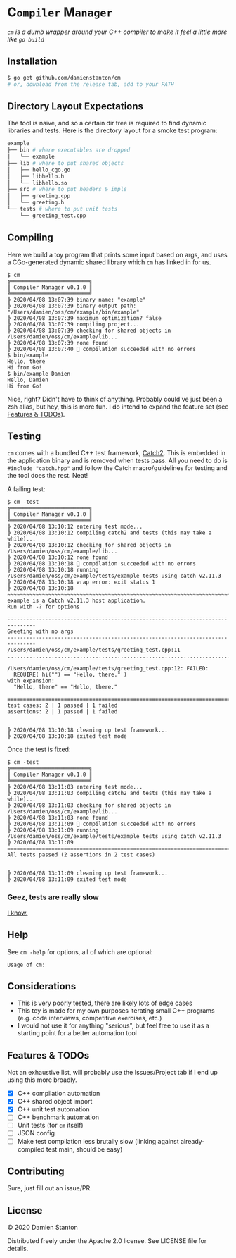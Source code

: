 # **C**`ompiler` **M**`anager`

_`cm` is a dumb wrapper around your C++ compiler to make it feel a little more like `go build`_

## Installation

```sh
$ go get github.com/damienstanton/cm
# or, download from the release tab, add to your PATH

```

## Directory Layout Expectations

The tool is naive, and so a certain dir tree is required to find dynamic libraries and tests.
Here is the directory layout for a smoke test program:

```sh
example
├── bin # where executables are dropped
│   └── example
├── lib # where to put shared objects
│   ├── hello_cgo.go
│   ├── libhello.h
│   └── libhello.so
├── src # where to put headers & impls
│   ├── greeting.cpp
│   └── greeting.h
└── tests # where to put unit tests
    └── greeting_test.cpp
```

## Compiling

Here we build a toy program that prints some input based on args, and uses a CGo-generated dynamic shared library which
`cm` has linked in for us.

```console
$ cm
╔═════════════════════════╗
║ Compiler Manager v0.1.0 ║
╚═════════════════════════╝
╠ 2020/04/08 13:07:39 binary name: "example"
╠ 2020/04/08 13:07:39 binary output path: "/Users/damien/oss/cm/example/bin/example"
╠ 2020/04/08 13:07:39 maximum optimization? false
╠ 2020/04/08 13:07:39 compiling project...
╠ 2020/04/08 13:07:39 checking for shared objects in /Users/damien/oss/cm/example/lib...
╠ 2020/04/08 13:07:39 none found
╠ 2020/04/08 13:07:40 🎉 compilation succeeded with no errors
$ bin/example
Hello, there
Hi from Go!
$ bin/example Damien
Hello, Damien
Hi from Go!
```

Nice, right? Didn't have to think of anything. Probably could've just been a zsh alias, but hey, this is more fun. I do intend to expand the feature set (see [Features & TODOs](#features--todos)).

## Testing

`cm` comes with a bundled C++ test framework, [Catch2](https://github.com/catchorg/Catch2). This is embedded in the application binary and is removed when tests pass. All you need to do is `#include "catch.hpp"` and follow the Catch macro/guidelines for testing and the tool does the rest. Neat!

A failing test:

```console
$ cm -test
╔═════════════════════════╗
║ Compiler Manager v0.1.0 ║
╚═════════════════════════╝
╠ 2020/04/08 13:10:12 entering test mode...
╠ 2020/04/08 13:10:12 compiling catch2 and tests (this may take a while)...
╠ 2020/04/08 13:10:12 checking for shared objects in /Users/damien/oss/cm/example/lib...
╠ 2020/04/08 13:10:12 none found
╠ 2020/04/08 13:10:18 🎉 compilation succeeded with no errors
╠ 2020/04/08 13:10:18 running /Users/damien/oss/cm/example/tests/example tests using catch v2.11.3
╠ 2020/04/08 13:10:18 wrap error: exit status 1
╠ 2020/04/08 13:10:18
~~~~~~~~~~~~~~~~~~~~~~~~~~~~~~~~~~~~~~~~~~~~~~~~~~~~~~~~~~~~~~~~~~~~~~~~~~~~~~~
example is a Catch v2.11.3 host application.
Run with -? for options

-------------------------------------------------------------------------------
Greeting with no args
-------------------------------------------------------------------------------
/Users/damien/oss/cm/example/tests/greeting_test.cpp:11
...............................................................................

/Users/damien/oss/cm/example/tests/greeting_test.cpp:12: FAILED:
  REQUIRE( hi("") == "Hello, there." )
with expansion:
  "Hello, there" == "Hello, there."

===============================================================================
test cases: 2 | 1 passed | 1 failed
assertions: 2 | 1 passed | 1 failed


╠ 2020/04/08 13:10:18 cleaning up test framework...
╠ 2020/04/08 13:10:18 exited test mode
```

Once the test is fixed:

```console
$ cm -test
╔═════════════════════════╗
║ Compiler Manager v0.1.0 ║
╚═════════════════════════╝
╠ 2020/04/08 13:11:03 entering test mode...
╠ 2020/04/08 13:11:03 compiling catch2 and tests (this may take a while)...
╠ 2020/04/08 13:11:03 checking for shared objects in /Users/damien/oss/cm/example/lib...
╠ 2020/04/08 13:11:03 none found
╠ 2020/04/08 13:11:09 🎉 compilation succeeded with no errors
╠ 2020/04/08 13:11:09 running /Users/damien/oss/cm/example/tests/example tests using catch v2.11.3
╠ 2020/04/08 13:11:09 ===============================================================================
All tests passed (2 assertions in 2 test cases)


╠ 2020/04/08 13:11:09 cleaning up test framework...
╠ 2020/04/08 13:11:09 exited test mode
```

### Geez, tests are really slow

[I know.](#features--todos)

## Help

See `cm -help` for options, all of which are optional:

```console
Usage of cm:

```

## Considerations

- This is very poorly tested, there are likely lots of edge cases
- This toy is made for my own purposes iterating small C++ programs (e.g. code interviews, competitive exercises, etc.)
- I would not use it for anything "serious", but feel free to use it as a starting point for a better automation tool

## Features & TODOs

Not an exhaustive list, will probably use the Issues/Project tab if I end up using this more broadly.

- [x] C++ compilation automation
- [x] C++ shared object import
- [x] C++ unit test automation
- [ ] C++ benchmark automation
- [ ] Unit tests (for `cm` itself)
- [ ] JSON config
- [ ] Make test compilation less brutally slow (linking against already-compiled test main, should be easy)

## Contributing

Sure, just fill out an issue/PR.

## License

© 2020 Damien Stanton

Distributed freely under the Apache 2.0 license. See LICENSE file for details.
